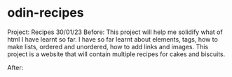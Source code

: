 # odin-recipes
Project: Recipes 30/01/23
Before: This project will help me solidify what of html I have learnt so far. I have so far learnt about elements, tags, how to make lists, ordered and unordered, how to add links and images. This project is a website that will contain multiple recipes for cakes and biscuits.

After: